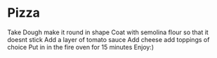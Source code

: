 # Pizza
Take Dough
make it round in shape
Coat with semolina flour so that it doesnt stick 
Add a layer  of tomato sauce
Add cheese
add toppings of choice
Put in  in the fire oven for 15 minutes
Enjoy:)

